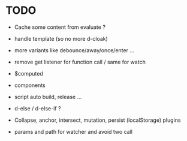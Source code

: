 # TODO

- Cache some content from evaluate ?
- handle template (so no more d-cloak)
- more variants like debounce/away/once/enter ...
- remove get listener for function call / same for watch
- $computed
- components
- script auto build, release ...
- d-else / d-else-if ?

- Collapse, anchor, intersect, mutation, persist (localStorage) plugins
- params and path for watcher and avoid two call
